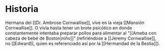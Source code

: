 # Historia
Hermana del [[Dr. Ambrose Cornwallise]], vive en la vieja [[Mansión Cornwallise]]. O vivía hasta tener un brote psicótico en donde constantemente intentaba preparar pollos para alimentar al "[[Ameba con cabeza de bebé de Boston|niño]]" (refiriéndose a [[Jeremy Cornwallise]], no [[Edward]], quien es referenciado así por la [[Hermandad de la Bestia]]).